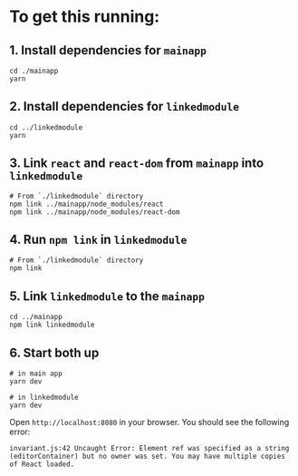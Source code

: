 # To get this running:

## 1. Install dependencies for `mainapp`
```
cd ./mainapp
yarn
```

## 2. Install dependencies for `linkedmodule`
```
cd ../linkedmodule
yarn
```

## 3. Link `react` and `react-dom` from `mainapp` into `linkedmodule`

```
# From `./linkedmodule` directory
npm link ../mainapp/node_modules/react
npm link ../mainapp/node_modules/react-dom
```

## 4. Run `npm link` in `linkedmodule`

```
# From `./linkedmodule` directory
npm link
```

## 5. Link `linkedmodule` to the `mainapp`

```
cd ../mainapp
npm link linkedmodule
```

## 6. Start both up
```
# in main app
yarn dev

# in linkedmodule
yarn dev
```

Open `http://localhost:8080` in your browser. You should see the following error:

```invariant.js:42 Uncaught Error: Element ref was specified as a string (editorContainer) but no owner was set. You may have multiple copies of React loaded.```

